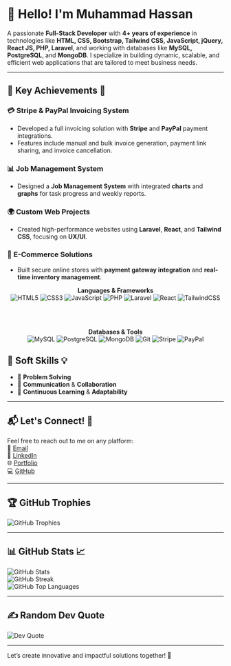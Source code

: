 # 👋 **Hello! I'm Muhammad Hassan**

A passionate **Full-Stack Developer** with **4+ years of experience** in technologies like **HTML, CSS, Bootstrap, Tailwind CSS, JavaScript, jQuery, React JS, PHP, Laravel**, and working with databases like **MySQL, PostgreSQL**, and **MongoDB**. I specialize in building dynamic, scalable, and efficient web applications that are tailored to meet business needs.

---

## 💼 **Key Achievements** 🚀

### 💳 **Stripe & PayPal Invoicing System**
- Developed a full invoicing solution with **Stripe** and **PayPal** payment integrations.  
- Features include manual and bulk invoice generation, payment link sharing, and invoice cancellation.

### 📊 **Job Management System**
- Designed a **Job Management System** with integrated **charts** and **graphs** for task progress and weekly reports.

### 🌍 **Custom Web Projects**
- Created high-performance websites using **Laravel**, **React**, and **Tailwind CSS**, focusing on **UX/UI**.

### 🛒 **E-Commerce Solutions**
- Built secure online stores with **payment gateway integration** and **real-time inventory management**.

<div align="center">
  <!-- First Row: Languages & Frameworks -->
  <b>Languages & Frameworks</b><br>
  <img src="https://img.shields.io/badge/HTML-%23E34F26.svg?style=flat-square&logo=html5&logoColor=white" alt="HTML5">
  <img src="https://img.shields.io/badge/CSS-%231572B6.svg?style=flat-square&logo=css3&logoColor=white" alt="CSS3">
  <img src="https://img.shields.io/badge/JavaScript-%23F7DF1E.svg?style=flat-square&logo=javascript&logoColor=black" alt="JavaScript">
  <img src="https://img.shields.io/badge/PHP-%23777BB4.svg?style=flat-square&logo=php&logoColor=white" alt="PHP">
  <img src="https://img.shields.io/badge/Laravel-%23FF2D20.svg?style=flat-square&logo=laravel&logoColor=white" alt="Laravel">
  <img src="https://img.shields.io/badge/React-%2361DAFB.svg?style=flat-square&logo=react&logoColor=black" alt="React">
  <img src="https://img.shields.io/badge/TailwindCSS-%2338B2AC.svg?style=flat-square&logo=tailwind-css&logoColor=white" alt="TailwindCSS">

  <br><br>

  <!-- Second Row: Databases & Tools -->
  <b>Databases & Tools</b><br>
  <img src="https://img.shields.io/badge/MySQL-%2300f.svg?style=flat-square&logo=mysql&logoColor=white" alt="MySQL">
  <img src="https://img.shields.io/badge/PostgreSQL-%23316192.svg?style=flat-square&logo=postgresql&logoColor=white" alt="PostgreSQL">
  <img src="https://img.shields.io/badge/MongoDB-%2347A248.svg?style=flat-square&logo=mongodb&logoColor=white" alt="MongoDB">
  <img src="https://img.shields.io/badge/Git-%23F05032.svg?style=flat-square&logo=git&logoColor=white" alt="Git">
  <img src="https://img.shields.io/badge/Stripe-%23E1EFFF.svg?style=flat-square&logo=stripe&logoColor=blue" alt="Stripe">
  <img src="https://img.shields.io/badge/PayPal-%230073CF.svg?style=flat-square&logo=paypal&logoColor=white" alt="PayPal">
</div>



## 🌟 **Soft Skills** 💡  
- 🤔 **Problem Solving**  
- 💬 **Communication** & **Collaboration**  
- 🔄 **Continuous Learning** & **Adaptability**  

---

## 📬 **Let's Connect!** 🤝  
Feel free to reach out to me on any platform:  
📧 [Email](mailto:hassan.codeflex@gmail.com)  
💼 [LinkedIn](https://www.linkedin.com/in/muhammad-hassan-104993302/)  
🌐 [Portfolio](http://hassan.codeflex.org)  
💻 [GitHub](https://github.com/MuhammadHassandeveloper)

---

## 🏆 **GitHub Trophies**  
![GitHub Trophies](https://github-profile-trophy.vercel.app/?username=MuhammadHassandeveloper&theme=radical&no-frame=false&no-bg=false&margin-w=4)

---

## 📊 **GitHub Stats** 📈  
![GitHub Stats](https://github-readme-stats.vercel.app/api?username=MuhammadHassandeveloper&theme=vue-dark&hide_border=false&include_all_commits=true&count_private=true)  
![GitHub Streak](https://github-readme-streak-stats.herokuapp.com/?user=MuhammadHassandeveloper&theme=vue-dark&hide_border=false)  
![GitHub Top Languages](https://github-readme-stats.vercel.app/api/top-langs/?username=MuhammadHassandeveloper&theme=vue-dark&hide_border=false&include_all_commits=true&count_private=true&layout=compact)

---

## ✍️ **Random Dev Quote**  
![Dev Quote](https://quotes-github-readme.vercel.app/api?type=horizontal&theme=radical)

---

Let’s create innovative and impactful solutions together! 🚀
